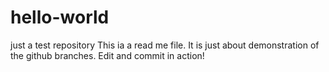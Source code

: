 # hello-world
just a test repository
This ia a read me file. It is just about demonstration of the github branches. Edit and commit in action!
